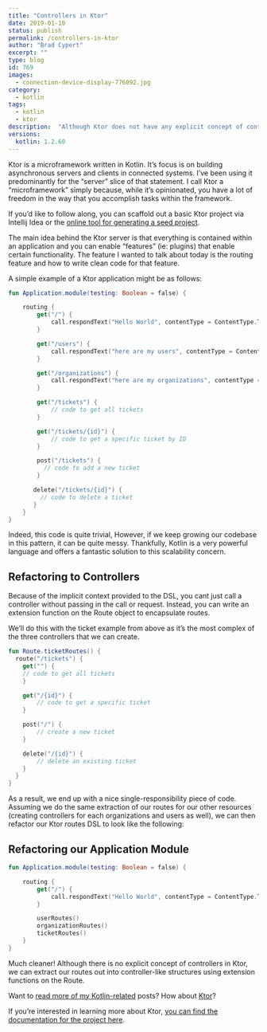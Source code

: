 ```yaml
---
title: "Controllers in Ktor"
date: 2019-01-10
status: publish
permalink: /controllers-in-ktor
author: "Brad Cypert"
excerpt: ""
type: blog
id: 769
images:
  - connection-device-display-776092.jpg
category:
  - kotlin
tags:
  - kotlin
  - ktor
description:  "Although Ktor does not have any explicit concept of controllers, it's very easy to refactor your routes to support this pattern."
versions:
  kotlin: 1.2.60
---
```


Ktor is a microframework written in Kotlin. It’s focus is on building asynchronous servers and clients in connected systems. I’ve been using it predominantly for the “server” slice of that statement. I call Ktor a “microframework” simply because, while it’s opinionated, you have a lot of freedom in the way that you accomplish tasks within the framework.

If you’d like to follow along, you can scaffold out a basic Ktor project via Intellij Idea or the [online tool for generating a seed project](https://ktor.io/quickstart/generator.html).

The main idea behind the Ktor server is that everything is contained within an application and you can enable “features” (ie: plugins) that enable certain functionality. The feature I wanted to talk about today is the routing feature and how to write clean code for that feature.

A simple example of a Ktor application might be as follows:

```kotlin
fun Application.module(testing: Boolean = false) {

    routing {
        get("/") {
            call.respondText("Hello World", contentType = ContentType.Text.Plain)
        }

        get("/users") {
            call.respondText("here are my users", contentType = ContentType.Text.Plain)
        }

        get("/organizations") {
            call.respondText("here are my organizations", contentType = ContentType.Text.Plain)
        }

        get("/tickets") {
            // code to get all tickets
        }

        get("/tickets/{id}") {
            // code to get a specific ticket by ID
        }

        post("/tickets") {
          // code to add a new ticket
        }

       delete("/tickets/{id}") {
         // code to delete a ticket
       }
    }
}
```

Indeed, this code is quite trivial, However, if we keep growing our codebase in this pattern, it can be quite messy. Thankfully, Kotlin is a very powerful language and offers a fantastic solution to this scalability concern.

## Refactoring to Controllers

Because of the implicit context provided to the DSL, you cant just call a controller without passing in the call or request. Instead, you can write an extension function on the Route object to encapsulate routes.

We’ll do this with the ticket example from above as it’s the most complex of the
three controllers that we can create.

```kotlin
fun Route.ticketRoutes() {
  route("/tickets") {
    get("") {
    // code to get all tickets
    }

    get("/{id}") {
        // code to get a specific ticket
    }

    post("/") {
        // create a new ticket
    }

    delete("/{id}") {
        // delete an existing ticket
    }
  }
}

```

As a result, we end up with a nice single-responsibility piece of code. Assuming we do the same extraction of our routes for our other resources (creating controllers for each organizations and users as well), we can then refactor our Ktor routes DSL to look like the following:

## Refactoring our Application Module

```kotlin
fun Application.module(testing: Boolean = false) {

    routing {
        get("/") {
            call.respondText("Hello World", contentType = ContentType.Text.Plain)
        }

        userRoutes()
        organizationRoutes()
        ticketRoutes()
    }
}
```

Much cleaner! Although there is no explicit concept of controllers in Ktor, we can extract our routes out into controller-like structures using extension functions on the Route.

Want to [read more of my Kotlin-related](http://www.bradcypert.com/tags/kotlin/) posts? How about [Ktor](http://www.bradcypert.com/tags/ktor/)?

If you’re interested in learning more about Ktor, [you can find the documentation for the project here](https://ktor.io/).
